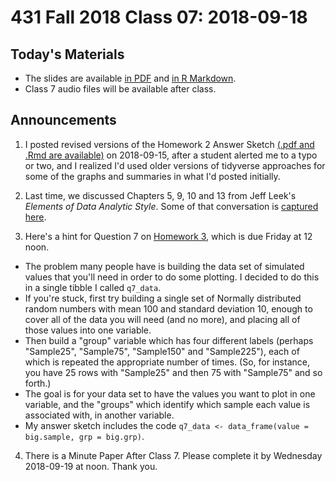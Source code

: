 # 431 Fall 2018 Class 07: 2018-09-18

## Today's Materials

- The slides are available [in PDF](https://github.com/THOMASELOVE/431-2018/blob/master/slides/class07/431_class-07-slides_2018.pdf) and [in R Markdown](https://raw.githubusercontent.com/THOMASELOVE/431-2018/master/slides/class07/431_class-07-slides_2018.Rmd).
- Class 7 audio files will be available after class.

## Announcements

1. I posted revised versions of the Homework 2 Answer Sketch [(.pdf and .Rmd are available)](https://github.com/THOMASELOVE/431-2018/tree/master/homework/Homework2) on 2018-09-15, after a student alerted me to a typo or two, and I realized I'd used older versions of tidyverse approaches for some of the graphs and summaries in what I'd posted initially.

2. Last time, we discussed Chapters 5, 9, 10 and 13 from Jeff Leek's *Elements of Data Analytic Style*. Some of that conversation is [captured here](https://github.com/THOMASELOVE/431-2018/blob/master/slides/class07/LEEK.md).

3. Here's a hint for Question 7 on [Homework 3](https://github.com/THOMASELOVE/431-2018/tree/master/homework/Homework3), which is due Friday at 12 noon.

- The problem many people have is building the data set of simulated values that you'll need in order to do some plotting. I decided to do this in a single tibble I called `q7_data`.
- If you're stuck, first try building a single set of Normally distributed random numbers with mean 100 and standard deviation 10, enough to cover all of the data you will need (and no more), and placing all of those values into one variable. 
- Then build a "group" variable which has four different labels (perhaps "Sample25", "Sample75", "Sample150" and "Sample225"), each of which is repeated the appropriate number of times. (So, for instance, you have 25 rows with "Sample25" and then 75 with "Sample75" and so forth.)
- The goal is for your data set to have the values you want to plot in one variable, and the "groups" which identify which sample each value is associated with, in another variable.
- My answer sketch includes the code `q7_data <- data_frame(value = big.sample, grp = big.grp)`.

4. There is a Minute Paper After Class 7. Please complete it by Wednesday 2018-09-19 at noon. Thank you.

